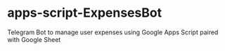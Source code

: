 # apps-script-ExpensesBot
Telegram Bot to manage user expenses using Google Apps Script paired with Google Sheet
